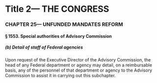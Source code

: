 
# Title 2— THE CONGRESS
### CHAPTER 25— UNFUNDED MANDATES REFORM
#### § 1553. Special authorities of Advisory Commission
##### (b) Detail of staff of Federal agencies

Upon request of the Executive Director of the Advisory Commission, the head of any Federal department or agency may detail, on a reimbursable basis, any of the personnel of that department or agency to the Advisory Commission to assist it in carrying out this subchapter.
